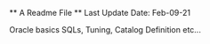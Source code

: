 ** A Readme File ** Last Update Date: Feb-09-21

Oracle basics SQLs, Tuning, Catalog Definition etc...
